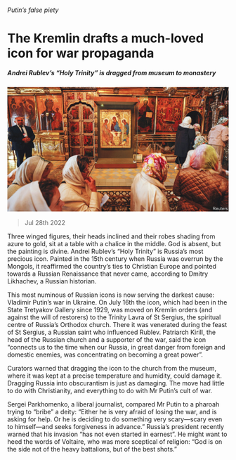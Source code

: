 ###### Putin’s false piety

# The Kremlin drafts a much-loved icon for war propaganda 

##### Andrei Rublev’s “Holy Trinity” is dragged from museum to monastery 

![image](images/20220730_EUP001.jpg) 

> Jul 28th 2022 

Three winged figures, their heads inclined and their robes shading from azure to gold, sit at a table with a chalice in the middle. God is absent, but the painting is divine. Andrei Rublev’s “Holy Trinity” is Russia’s most precious icon. Painted in the 15th century when Russia was overrun by the Mongols, it reaffirmed the country’s ties to Christian Europe and pointed towards a Russian Renaissance that never came, according to Dmitry Likhachev, a Russian historian. 

This most numinous of Russian icons is now serving the darkest cause: Vladimir Putin’s war in Ukraine. On July 16th the icon, which had been in the State Tretyakov Gallery since 1929, was moved on Kremlin orders (and against the will of restorers) to the Trinity Lavra of St Sergius, the spiritual centre of Russia’s Orthodox church. There it was venerated during the feast of St Sergius, a Russian saint who influenced Rublev. Patriarch Kirill, the head of the Russian church and a supporter of the war, said the icon “connects us to the time when our Russia, in great danger from foreign and domestic enemies, was concentrating on becoming a great power”. 

Curators warned that dragging the icon to the church from the museum, where it was kept at a precise temperature and humidity, could damage it. Dragging Russia into obscurantism is just as damaging. The move had little to do with Christianity, and everything to do with Mr Putin’s cult of war.

Sergei Parkhomenko, a liberal journalist, compared Mr Putin to a pharoah trying to “bribe” a deity: “Either he is very afraid of losing the war, and is asking for help. Or he is deciding to do something very scary—scary even to himself—and seeks forgiveness in advance.” Russia’s president recently warned that his invasion “has not even started in earnest”. He might want to heed the words of Voltaire, who was more sceptical of religion: “God is on the side not of the heavy battalions, but of the best shots.” 

